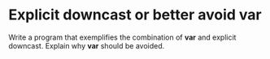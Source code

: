 # Explicit downcast or better avoid var
Write a program that exemplifies the combination of **var** and explicit downcast. Explain why **var** should be avoided.
